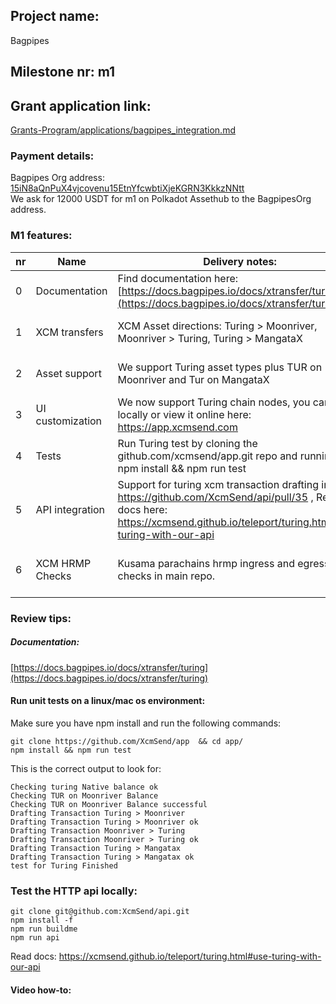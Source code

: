 ## Project name:
Bagpipes  

## Milestone nr: m1

## Grant application link:
[Grants-Program/applications/bagpipes_integration.md](https://github.com/OAK-Foundation/Grants-Program/blob/main/applications/bagpipes_integration.md)

### Payment details:   
Bagpipes Org address: [15iN8aQnPuX4vjcovenu15EtnYfcwbtiXjeKGRN3KkkzNNtt](https://assethub-polkadot.subscan.io/account/15iN8aQnPuX4vjcovenu15EtnYfcwbtiXjeKGRN3KkkzNNtt)    
We ask for 12000 USDT for m1 on Polkadot Assethub to the BagpipesOrg address. 

### M1 features:  



| nr| Name         | Delivery notes:     | Description|
|---|--------------|-----------|------------|
| 0   | Documentation | Find documentation here: [https://docs.bagpipes.io/docs/xtransfer/turing](https://docs.bagpipes.io/docs/xtransfer/turing) | Documentation        |
| 1   | XCM transfers |  XCM Asset directions: Turing > Moonriver, Moonriver > Turing, Turing > MangataX  | Functionality for sending and receiving XCM asset transfer on Turing. |
|2	|Asset support|We support Turing asset types plus TUR on Moonriver and Tur on MangataX|Support on-chain assets metadata, balances and types with Turing's assetRegistry. |
|3	|UI customization|We now support Turing chain nodes, you can run it locally or view it online here: https://app.xcmsend.com |UI Turing support, logos, styles etc|
|4	|Tests|Run Turing test by cloning the github.com/xcmsend/app.git repo and running: npm install && npm run test |Unit tests for UI and API |
|5	|API integration|Support for turing xcm transaction drafting in pr: https://github.com/XcmSend/api/pull/35 , Read docs here: https://xcmsend.github.io/teleport/turing.html#use-turing-with-our-api |support in the JSON RPC api: https://github.com/XcmSend/api|
|6	|XCM HRMP Checks|Kusama parachains hrmp ingress and egress checks in main repo. |Integrating filtering of what chains a user can perform xcm transfers from based on open HRMP channels|

### Review tips:  

##### Documentation: 
[https://docs.bagpipes.io/docs/xtransfer/turing](https://docs.bagpipes.io/docs/xtransfer/turing)   


#### Run unit tests on a linux/mac os environment: 
Make sure you have npm install and run the following commands:   
```shell 
git clone https://github.com/XcmSend/app  && cd app/ 
npm install && npm run test
```

This is the correct output to look for:
```
Checking turing Native balance ok
Checking TUR on Moonriver Balance 
Checking TUR on Moonriver Balance successful 
Drafting Transaction Turing > Moonriver
Drafting Transaction Turing > Moonriver ok
Drafting Transaction Moonriver > Turing 
Drafting Transaction Moonriver > Turing ok 
Drafting Transaction Turing > Mangatax
Drafting Transaction Turing > Mangatax ok
test for Turing Finished
```



### Test the HTTP api locally: 
```
git clone git@github.com:XcmSend/api.git 
npm install -f
npm run buildme  
npm run api
```
Read docs: https://xcmsend.github.io/teleport/turing.html#use-turing-with-our-api 


#### Video how-to:   
